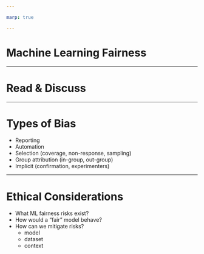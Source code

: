 ```yaml
---

marp: true

---
```


<style>
img[alt~="center"] {
  display: block;
  margin: 0 auto;
}
</style>

# Machine Learning Fairness

---

# Read & Discuss

<!--
In this session we'll focus our attention on machine learning fairness. We'll start by engaging with some examples from various domains, showing the impact of bias on end users.

*There are four potential articles in the facilitator guide. Choose your favorite three and have
students count off 1, 2, 3. Assign each group an article to read.*

*Articles:
https://seejane.org/wp-content/uploads/gdiq-reel-truth-women-arent-seen-or-heard-automated-analysis.pdf
http://www.openculture.com/2018/07/color-film-was-designed-to-take-pictures-of-white-people-not-people-of-color.html
https://www.propublica.org/article/machine-bias-risk-assessments-in-criminal-sentencing
https://www.wired.com/story/ai-text-generator-too-dangerous-to-make-public/*

*After everyone has finished reading (~10 mins), gather in mixed clusters of three (one student from each
article) to explain the main takeaway of their article to others in the newly-formed group.*

What bias was uncovered?
How would you describe its impact on people?
What do you find interesting about this article?*
-->

---

# Types of Bias

* Reporting
* Automation
* Selection (coverage, non-response, sampling)
* Group attribution (in-group, out-group)
* Implicit (confirmation, experimenters)

<!--
Biases can be found throughout the design and development of ML systems. Stay in your same groups of three. Now we'll do a
two-part activity to identify different types of bias.

*For part one, ask students to use cards to match nine descriptive examples with nine different types of bias (bias card
matching). For part two, ask students to think-pair-share or volunteer answers to the whole group: what instances of these bias types have they encountered in their own experience?*

*If you have a concrete example of bias in ML systems from your own experience, share how it was detected
and handled.*
-->

---

# Ethical Considerations

* What ML fairness risks exist?
* How would a “fair” model behave?
* How can we mitigate risks?
  * model
  * dataset
  * context

<!--
It’s important to remember ML algorithms and systems are built, trained, and evaluated by people, and they are affected by human cognitive limitations and biases. To create systems that work for everyone, we have to intentionally work to mitigate those issues. It’s also important to note that fairness is subjective. Not all biases should be approached the same way.

*In the same groups of three, have students work on the ethical activity for some ML example (chosen from the bias cards or other). Discuss what ML fairness risks might exist for their specific product and what research/feedback mechanisms could help mitigate those issues.*

*After ~25 minutes, debrief as a whole class.*
What do you perceive as the main takeaways from this exercise?
What does this mean to you and your role as up-and-coming professionals in Machine Learning?
What questions do you still have?
-->
